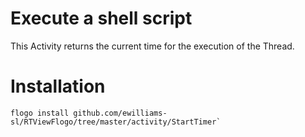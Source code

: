 # Execute a shell script
This Activity returns the current time for the execution of the Thread.

# Installation
```
flogo install github.com/ewilliams-sl/RTViewFlogo/tree/master/activity/StartTimer`



